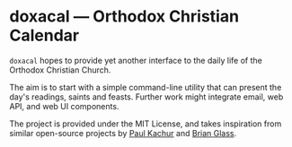 # doxacal &mdash; Orthodox Christian Calendar

`doxacal` hopes to provide yet another interface to the daily life of
the Orthodox Christian Church.

The aim is to start with a simple command-line utility that can present
the day's readings, saints and feasts. Further work might integrate
email, web API, and web UI components.

The project is provided under the MIT License, and takes inspiration
from similar open-source projects by
[Paul Kachur](https://github.com/paulkachur/orthodox_calendar) and
[Brian Glass](https://github.com/brianglass/orthocal).